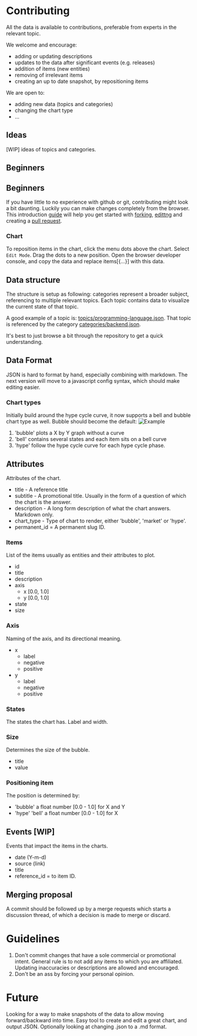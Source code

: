 # Contributing
All the data is available to contributions, preferable from experts in the relevant topic.

We welcome and encourage:
* adding or updating descriptions
* updates to the data after significant events (e.g. releases)
* addition of items (new entities)
* removing of irrelevant items
* creating an up to date snapshot, by repositioning items

We are open to:
* adding new data (topics and categories)
* changing the chart type
* ...

## Ideas
[WIP] ideas of topics and categories.

## Beginners
## Beginners
If you have little to no experience with github or git, contributing might look a bit daunting. Luckily you can make changes completely from the browser. This introduction [guide](https://guides.github.com/activities/forking/) will help you get started with [forking](https://guides.github.com/activities/forking/), [edittng](https://guides.github.com/activities/hello-world/#commit) and creating a [pull request](https://guides.github.com/activities/hello-world/#merge).

### Chart
To reposition items in the chart, click the menu dots above the chart. Select `Edit Mode`. Drag the dots to a new position. Open the browser developer console, and copy the data and replace items[{...}] with this data.

## Data structure
The structure is setup as following: categories represent a broader subject, referencing to multiple relevant topics. Each topic contains data to visualize the current state of that topic.

A good example of a topic is: [topics/programming-language.json](topics/programming-language.json). That topic is referenced by the category [categories/backend.json](categories/backend.json).

It's best to just browse a bit through the repository to get a quick understanding.

## Data Format
JSON is hard to format by hand, especially combining with markdown. The next version will move to a javascript config syntax, which should make editing easier.

### Chart types
Initially build around the hype cycle curve, it now supports a bell and bubble chart type as well. Bubble should become the default:
![Example](https://cdn-images-1.medium.com/max/800/1*dn274lyUoylpBUFJSSDldg.gif)

1. 'bubble' plots a X by Y graph without a curve
2. 'bell' contains several states and each item sits on a bell curve
3. 'hype' follow the hype cycle curve for each hype cycle phase.

## Attributes
Attributes of the chart.
* title - A reference title
* subtitle - A promotional title. Usually in the form of a question of which the chart is the answer.
* description - A long form description of what the chart answers. Markdown only.
* chart_type - Type of chart to render, either 'bubble', 'market' or 'hype'.
* permanent_id = A permanent slug ID.

### Items
List of the items usually as entities and their attributes to plot.
* id
* title
* description
* axis
    * x [0.0, 1.0]
    * y [0.0, 1.0]
* state
* size

### Axis
Naming of the axis, and its directional meaning.
* x
    * label
    * negative
    * positive
* y
    * label
    * negative
    * positive

### States
The states the chart has. Label and width.

### Size
Determines the size of the bubble.
* title
* value

### Positioning item
The position is determined by:
- 'bubble' a float number [0.0 - 1.0] for X and Y
- 'hype' 'bell' a float number [0.0 - 1.0] for X

## Events [WIP]
Events that impact the items in the charts.
* date (Y-m-d)
* source (link)
* title
* reference_id = to item ID.

## Merging proposal
A commit should be followed up by a merge requests which starts a discussion thread, of which a decision is made to merge or discard.

# Guidelines
1. Don't commit changes that have a sole commercial or promotional intent. General rule is to not add any items to which you are affiliated. Updating inaccuracies or descriptions are allowed and encouraged.
2. Don't be an ass by forcing your personal opinion.

# Future
Looking for a way to make snapshots of the data to allow moving forward/backward into time.
Easy tool to create and edit a great chart, and output JSON.
Optionally looking at changing .json to a .md format.
